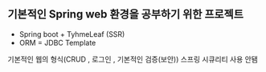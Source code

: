 ## 기본적인 Spring web 환경을 공부하기 위한 프로젝트
* Spring boot + TyhmeLeaf (SSR)
* ORM = JDBC Template

기본적인 웹의 형식(CRUD , 로그인 , 기본적인 검증(보안)) 스프링 시큐리티 사용 안됌

